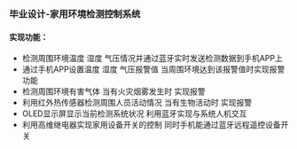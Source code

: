 ### 毕业设计-家用环境检测控制系统
#### 实现功能：
*   检测周围环境温度 湿度 气压情况并通过蓝牙实时发送检测数据到手机APP上
*   通过手机APP设置温度 湿度 气压报警值 当周围环境达到该报警值时实现报警功能
*   检测周围环境有害气体 当有火灾烟雾发生时 实现报警
*   利用红外热传感器检测周围人员活动情况 当有生物活动时 实现报警
*   OLED显示屏显示当前检测系统状况 利用蓝牙实现与系统人机交互
*   利用高维继电器实现家用设备开关的控制 同时手机能通过蓝牙远程遥控设备开关
